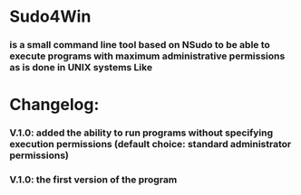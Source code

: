 # Sudo4Win
### is a small command line tool based on NSudo to be able to execute programs with maximum administrative permissions as is done in UNIX systems Like


# Changelog:


### V.1.0: added the ability to run programs without specifying execution permissions (default choice: standard administrator permissions)


### V.1.0: the first version of the program
